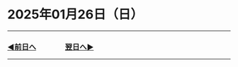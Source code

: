 # 2025年01月26日（日）

---

### [◀️前日へ](https://github.com/yuasys/chatty-journal/blob/main/2025/01/2025-01-25.md)&emsp;&emsp;&emsp;&emsp;[翌日へ▶️](https://github.com/yuasys/chatty-journal/blob/main/2025/01/2025-01-27.md)

---
